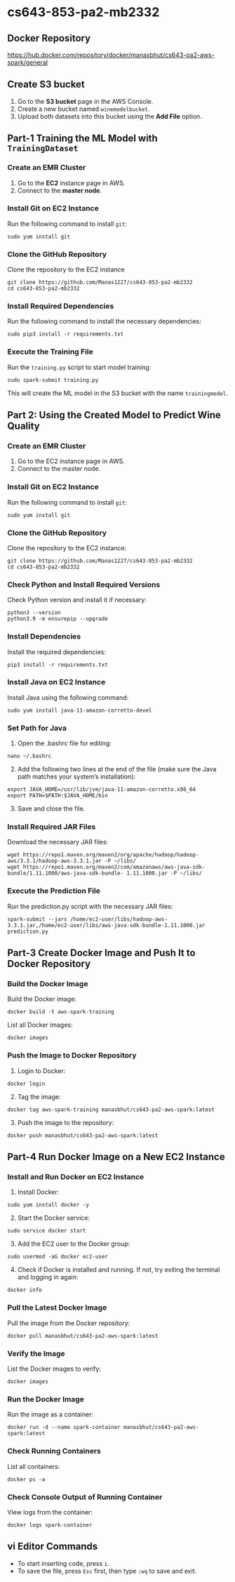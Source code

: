 # cs643-853-pa2-mb2332

## Docker Repository
https://hub.docker.com/repository/docker/manasbhut/cs643-pa2-aws-spark/general

## Create S3 bucket

1. Go to the **S3 bucket** page in the AWS Console.
2. Create a new bucket named `winemodelbucket`.
3. Upload both datasets into this bucket using the **Add File** option.


## Part-1 Training the ML Model with `TrainingDataset`

### Create an EMR Cluster

1. Go to the **EC2** instance page in AWS.
2. Connect to the **master node**.

### Install Git on EC2 Instance

Run the following command to install `git`:
```
sudo yum install git 
```

### Clone the GitHub Repository

Clone the repository to the EC2 instance 
```
git clone https://github.com/Manas1227/cs643-853-pa2-mb2332
cd cs643-853-pa2-mb2332
```

### Install Required Dependencies

Run the following command to install the necessary dependencies:
```
sudo pip3 install -r requirements.txt
```

### Execute the Training File

Run the `training.py` script to start model training:
```
sudo spark-submit training.py
```
This will create the ML model in the S3 bucket with the name `trainingmodel`.


## Part 2: Using the Created Model to Predict Wine Quality

### Create an EMR Cluster
1. Go to the EC2 instance page in AWS.
2. Connect to the master node.

### Install Git on EC2 Instance
Run the following command to install `git`:
```
sudo yum install git 
```

### Clone the GitHub Repository
Clone the repository to the EC2 instance:
```
git clone https://github.com/Manas1227/cs643-853-pa2-mb2332
cd cs643-853-pa2-mb2332
````

### Check Python and Install Required Versions
Check Python version and install it if necessary:
```
python3 --version
python3.9 -m ensurepip --upgrade
```

### Install Dependencies
Install the required dependencies:
```
pip3 install -r requirements.txt
```

### Install Java on EC2 Instance
Install Java using the following command:
```
sudo yum install java-11-amazon-corretto-devel
```

### Set Path for Java
1. Open the .bashrc file for editing:
```
nano ~/.bashrc
```

2. Add the following two lines at the end of the file (make sure the Java path matches your system’s installation):
```
export JAVA_HOME=/usr/lib/jvm/java-11-amazon-corretto.x86_64
export PATH=$PATH:$JAVA_HOME/bin
```

3. Save and close the file.

### Install Required JAR Files
Download the necessary JAR files:
```
wget https://repo1.maven.org/maven2/org/apache/hadoop/hadoop-aws/3.3.1/hadoop-aws-3.3.1.jar -P ~/libs/
wget https://repo1.maven.org/maven2/com/amazonaws/aws-java-sdk-bundle/1.11.1000/aws-java-sdk-bundle- 1.11.1000.jar -P ~/libs/
```

### Execute the Prediction File
Run the prediction.py script with the necessary JAR files:
```
spark-submit --jars /home/ec2-user/libs/hadoop-aws-3.3.1.jar,/home/ec2-user/libs/aws-java-sdk-bundle-1.11.1000.jar prediction.py
```

## Part-3 Create Docker Image and Push It to Docker Repository

### Build the Docker Image
Build the Docker image:
```
docker build -t aws-spark-training
```

List all Docker images:
```
docker images
```

### Push the Image to Docker Repository
1. Login to Docker:
```
docker login
```

2. Tag the image:
```
docker tag aws-spark-training manasbhut/cs643-pa2-aws-spark:latest
```

3. Push the image to the repository:
```
docker push manasbhut/cs643-pa2-aws-spark:latest
```

## Part-4 Run Docker Image on a New EC2 Instance

### Install and Run Docker on EC2 Instance
1. Install Docker:
```
sudo yum install docker -y
```

2. Start the Docker service:
```
sudo service docker start
```

3. Add the EC2 user to the Docker group:
```
sudo usermod -aG docker ec2-user
```

4. Check if Docker is installed and running. If not, try exiting the terminal and logging in again:
```
docker info
```

### Pull the Latest Docker Image
Pull the image from the Docker repository:
```
docker pull manasbhut/cs643-pa2-aws-spark:latest
```

### Verify the Image
List the Docker images to verify:
```
docker images
```

### Run the Docker Image
Run the image as a container:
```
docker run -d --name spark-container manasbhut/cs643-pa2-aws-spark:latest
```

### Check Running Containers
List all containers:
```
docker ps -a
```

### Check Console Output of Running Container
View logs from the container:
```
docker logs spark-container
```

## vi Editor Commands
- To start inserting code, press `i`.
- To save the file, press `Esc` first, then type `:wq` to save and exit.